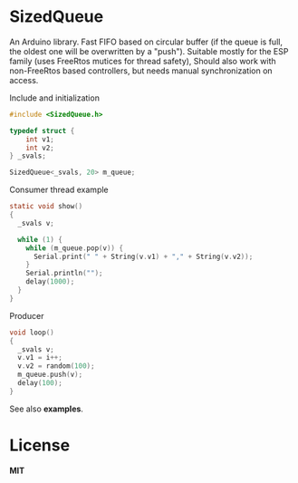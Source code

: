 # SizedQueue
An Arduino library.
Fast FIFO based on circular buffer (if the queue is full, the oldest one will be overwritten by a "push").
Suitable mostly for the ESP family (uses FreeRtos mutices for thread safety), Should also work with non-FreeRtos based controllers, but needs manual synchronization on access.

Include and initialization
```c
#include <SizedQueue.h>

typedef struct {
    int v1;
    int v2;
} _svals;

SizedQueue<_svals, 20> m_queue;
```

Consumer thread example
```c
static void show()
{
  _svals v;

  while (1) {
    while (m_queue.pop(v)) {
      Serial.print(" " + String(v.v1) + "," + String(v.v2));
    }
    Serial.println("");
    delay(1000);
  }
}
```
Producer
```c
void loop()
{
  _svals v;
  v.v1 = i++;
  v.v2 = random(100);
  m_queue.push(v);
  delay(100);
}
```
See also **examples**.
# License
**MIT**

